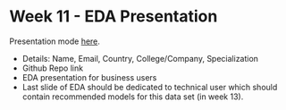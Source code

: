 # Week 11 - EDA Presentation

Presentation mode [here](https://gamma.app/docs/Bank-Marketing-Analysis-l6jsybim7mqyq2o).

- Details: Name, Email, Country, College/Company, Specialization
- Github Repo link
- EDA presentation for business users
- Last slide of EDA should be dedicated to technical user which should contain recommended models for this data set (in week 13).

